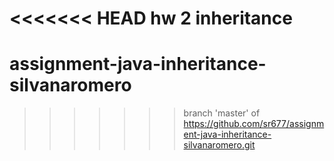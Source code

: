 <<<<<<< HEAD
hw 2 inheritance
=======
# assignment-java-inheritance-silvanaromero
>>>>>>> branch 'master' of https://github.com/sr677/assignment-java-inheritance-silvanaromero.git
